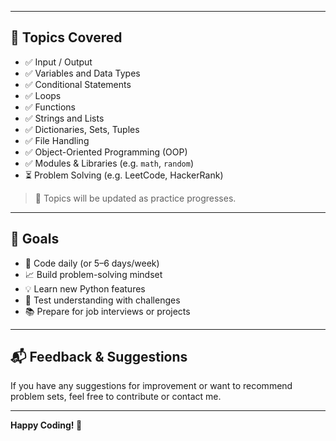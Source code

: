 
---

## 🧠 Topics Covered

- ✅ Input / Output
- ✅ Variables and Data Types
- ✅ Conditional Statements
- ✅ Loops
- ✅ Functions
- ✅ Strings and Lists
- ✅ Dictionaries, Sets, Tuples
- ✅ File Handling
- ✅ Object-Oriented Programming (OOP)
- ✅ Modules & Libraries (e.g. `math`, `random`)
- ⏳ Problem Solving (e.g. LeetCode, HackerRank)

> 📌 Topics will be updated as practice progresses.

---

## 🎯 Goals

- 📅 Code daily (or 5–6 days/week)
- 📈 Build problem-solving mindset
- 💡 Learn new Python features
- 🧪 Test understanding with challenges
- 📚 Prepare for job interviews or projects

---

## 📬 Feedback & Suggestions

If you have any suggestions for improvement or want to recommend problem sets, feel free to contribute or contact me.

---

**Happy Coding! 🚀**
